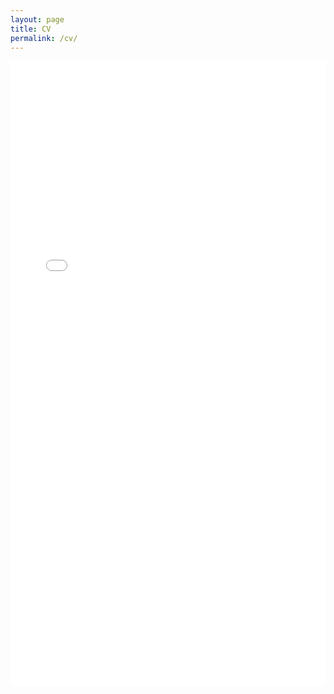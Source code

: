 ```yaml
---
layout: page
title: CV
permalink: /cv/
---
```


<!-- # cv -->

<embed src="/cv/Daria_Zahaleanu_CV_Aug25.pdf" type="application/pdf" width="100%" height="1000px" />

<!-- Various interests, activities, and content that don't fit neatly into other categories.

## Teaching & Mentoring

### Courses Taught
- **Course Name** - Institution, Semester/Year
  - Brief description of course content and teaching approach
- **Another Course** - Institution, Semester/Year  
  - Course description and student feedback highlights

### Guest Lectures & Workshops
- **"Lecture Title"** - Institution/Conference, Date
- **"Workshop Title"** - Event, Date

### Student Mentoring
Brief description of your approach to mentoring and any notable mentee achievements.

## Media & Outreach

### Interviews & Press
- **[Interview/Article Title](link)** - Publication, Date
- **[Podcast Appearance](link)** - Podcast Name, Date

### Public Speaking
- **"Talk Title"** - Event, Location, Date
- **"Presentation Title"** - Conference, Date

## Personal Interests

### Hobbies & Activities
Brief mention of personal interests that provide insight into who you are outside of work.

### Travel & Experiences
Notable travel experiences, especially those related to research or professional development.

### Reading & Recommendations

#### Recent Reads
- **[Book Title](link)** by Author - Brief thoughts or recommendation
- **[Another Book](link)** by Author - Your perspective

#### Recommendations
Books, articles, or resources you frequently recommend to colleagues and students.

## Random Projects & Experiments

### Side Projects
- **[Project Name](link)** - Brief description of personal or experimental projects
- **[Fun Tool/App](link)** - Description of something you built for fun or learning

### Data Experiments
Interesting data analyses, visualizations, or experiments you've done outside of formal research.

## Resources & Links

### Useful Tools
List of software, websites, or resources you find particularly valuable in your work.

### Professional Development
- Conferences regularly attended
- Professional organizations
- Continuing education activities

## Life Philosophy & Approach

A brief section on your professional philosophy, approach to work-life balance, or principles that guide your professional and personal decisions.

---


---

*"A meaningful quote that reflects your approach to work or life."* -->

